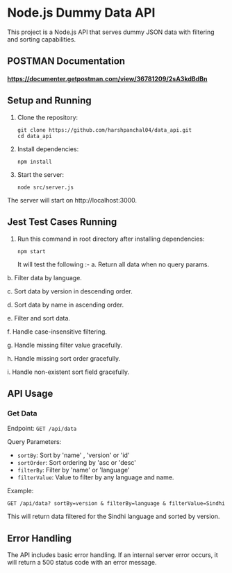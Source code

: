 # Node.js Dummy Data API

This project is a Node.js API that serves dummy JSON data with filtering and sorting capabilities.

## POSTMAN Documentation

#### https://documenter.getpostman.com/view/36781209/2sA3kdBdBn

## Setup and Running

1. Clone the repository:
   ```
   git clone https://github.com/harshpanchal04/data_api.git
   cd data_api
   ```

2. Install dependencies:
   ```
   npm install
   ```

3. Start the server:
   ```
   node src/server.js
   ```

The server will start on http://localhost:3000.

## Jest Test Cases Running
1. Run this command in root directory after installing dependencies:
   ```
   npm start
   ```
   It will test the following :-
a. Return all data when no query params.

b. Filter data by language.

c. Sort data by version in descending order.

d. Sort data by name in ascending order.

e. Filter and sort data.

f. Handle case-insensitive filtering.

g. Handle missing filter value gracefully.

h. Handle missing sort order gracefully.

i. Handle non-existent sort field gracefully.


## API Usage

### Get Data

Endpoint: `GET /api/data`

Query Parameters:
- `sortBy`: Sort by 'name' , 'version' or 'id'
- `sortOrder`: Sort ordering by 'asc or 'desc'
- `filterBy`: Filter by 'name' or 'language'
- `filterValue`: Value to filter by any language and name.

Example:
```
GET /api/data? sortBy=version & filterBy=language & filterValue=Sindhi
```

This will return data filtered for the Sindhi language and sorted by version.

## Error Handling

The API includes basic error handling. If an internal server error occurs, it will return a 500 status code with an error message.
